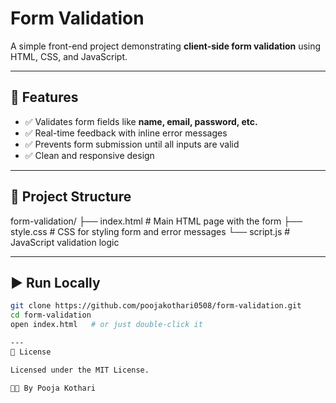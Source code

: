 # Form Validation

A simple front-end project demonstrating **client-side form validation** using HTML, CSS, and JavaScript.

---

## 📌 Features
- ✅ Validates form fields like **name, email, password, etc.**
- ✅ Real-time feedback with inline error messages
- ✅ Prevents form submission until all inputs are valid
- ✅ Clean and responsive design

---

## 📂 Project Structure
form-validation/
├── index.html # Main HTML page with the form
├── style.css # CSS for styling form and error messages
└── script.js # JavaScript validation logic



---

## ▶️ Run Locally
```bash
git clone https://github.com/poojakothari0508/form-validation.git
cd form-validation
open index.html   # or just double-click it

---
📄 License

Licensed under the MIT License.

👩‍💻 By Pooja Kothari

